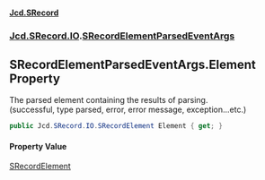 #### [Jcd.SRecord](index.md 'index')
### [Jcd.SRecord.IO](Jcd.SRecord.IO.md 'Jcd.SRecord.IO').[SRecordElementParsedEventArgs](Jcd.SRecord.IO.SRecordElementParsedEventArgs.md 'Jcd.SRecord.IO.SRecordElementParsedEventArgs')

## SRecordElementParsedEventArgs.Element Property

The parsed element containing the results of parsing.  
(successful, type parsed, error, error message, exception...etc.)

```csharp
public Jcd.SRecord.IO.SRecordElement Element { get; }
```

#### Property Value
[SRecordElement](Jcd.SRecord.IO.SRecordElement.md 'Jcd.SRecord.IO.SRecordElement')
